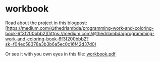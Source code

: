 # workbook

Read about the project in this blogpost: [https://medium.com/@thedrlambda/programming-work-and-coloring-book-6f3f200bbb2](https://medium.com/@thedrlambda/programming-work-and-coloring-book-6f3f200bbb2?sk=f04ec58378a3b3b6a5ec0c16f42d37d0)

Or see it with you own eyes in this file: [workbook.pdf](workbook.pdf)
